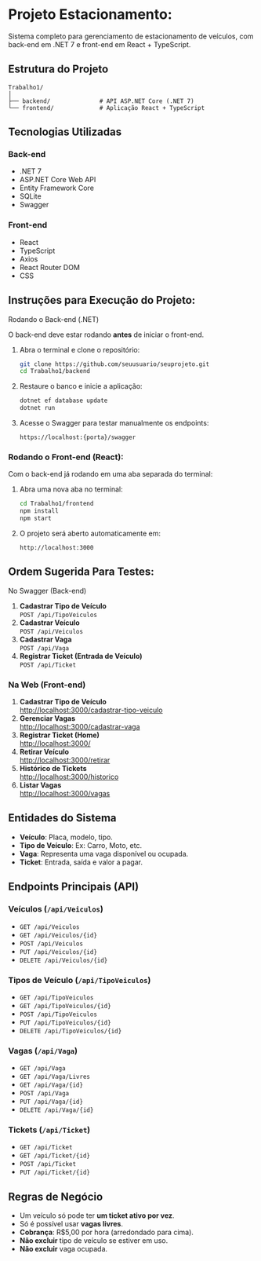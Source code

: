 # Projeto Estacionamento:
Sistema completo para gerenciamento de estacionamento de veículos, com back-end em .NET 7 e front-end em React + TypeScript.

## Estrutura do Projeto
```
Trabalho1/
│
├── backend/              # API ASP.NET Core (.NET 7)
└── frontend/             # Aplicação React + TypeScript
```

## Tecnologias Utilizadas

### Back-end
- .NET 7  
- ASP.NET Core Web API  
- Entity Framework Core  
- SQLite  
- Swagger  

### Front-end
- React  
- TypeScript  
- Axios  
- React Router DOM  
- CSS  

## Instruções para Execução do Projeto:
Rodando o Back-end (.NET)

O back-end deve estar rodando **antes** de iniciar o front-end.

1. Abra o terminal e clone o repositório:

   ```bash
   git clone https://github.com/seuusuario/seuprojeto.git
   cd Trabalho1/backend
   ```

2. Restaure o banco e inicie a aplicação:

   ```bash
   dotnet ef database update
   dotnet run
   ```

3. Acesse o Swagger para testar manualmente os endpoints:

   ```
   https://localhost:{porta}/swagger
   ```

### Rodando o Front-end (React):
Com o back-end já rodando em uma aba separada do terminal:

1. Abra uma nova aba no terminal:

   ```bash
   cd Trabalho1/frontend
   npm install
   npm start
   ```

2. O projeto será aberto automaticamente em:

   ```
   http://localhost:3000
   ```
## Ordem Sugerida Para Testes:
No Swagger (Back-end)
1. **Cadastrar Tipo de Veículo**  
   `POST /api/TipoVeiculos`
2. **Cadastrar Veículo**  
   `POST /api/Veiculos`
3. **Cadastrar Vaga**  
   `POST /api/Vaga`
4. **Registrar Ticket (Entrada de Veículo)**  
   `POST /api/Ticket`

### Na Web (Front-end)
1. **Cadastrar Tipo de Veículo**  
   [http://localhost:3000/cadastrar-tipo-veiculo](http://localhost:3000/cadastrar-tipo-veiculo)
2. **Gerenciar Vagas**  
   [http://localhost:3000/cadastrar-vaga](http://localhost:3000/cadastrar-vaga)
3. **Registrar Ticket (Home)**  
   [http://localhost:3000/](http://localhost:3000/)
4. **Retirar Veículo**  
   [http://localhost:3000/retirar](http://localhost:3000/retirar)
5. **Histórico de Tickets**  
   [http://localhost:3000/historico](http://localhost:3000/historico)
6. **Listar Vagas**  
   [http://localhost:3000/vagas](http://localhost:3000/vagas)

## Entidades do Sistema
- **Veículo**: Placa, modelo, tipo.  
- **Tipo de Veículo**: Ex: Carro, Moto, etc.  
- **Vaga**: Representa uma vaga disponível ou ocupada.  
- **Ticket**: Entrada, saída e valor a pagar.

##  Endpoints Principais (API)

### Veículos (`/api/Veiculos`)

- `GET /api/Veiculos`
- `GET /api/Veiculos/{id}`
- `POST /api/Veiculos`
- `PUT /api/Veiculos/{id}`
- `DELETE /api/Veiculos/{id}`

### Tipos de Veículo (`/api/TipoVeiculos`)

- `GET /api/TipoVeiculos`
- `GET /api/TipoVeiculos/{id}`
- `POST /api/TipoVeiculos`
- `PUT /api/TipoVeiculos/{id}`
- `DELETE /api/TipoVeiculos/{id}`

### Vagas (`/api/Vaga`)

- `GET /api/Vaga`
- `GET /api/Vaga/Livres`
- `GET /api/Vaga/{id}`
- `POST /api/Vaga`
- `PUT /api/Vaga/{id}`
- `DELETE /api/Vaga/{id}`

### Tickets (`/api/Ticket`)

- `GET /api/Ticket`
- `GET /api/Ticket/{id}`
- `POST /api/Ticket`
- `PUT /api/Ticket/{id}`

## Regras de Negócio

- Um veículo só pode ter **um ticket ativo por vez**.  
- Só é possível usar **vagas livres**.  
- **Cobrança**: R$5,00 por hora (arredondado para cima).  
- **Não excluir** tipo de veículo se estiver em uso.  
- **Não excluir** vaga ocupada.



